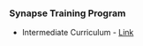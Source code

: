 ### Synapse Training Program
- Intermediate Curriculum - [Link](https://docs.google.com/spreadsheets/d/1mk2YAfUwFgecgpT0tsZlWJgZSr0jhBXoJgY1JeGXsoQ/edit#gid=1284686224)
